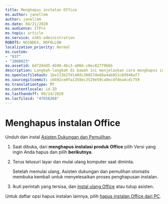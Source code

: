 ```yaml
---
title: Menghapus instalan Office
ms.author: janellem
author: janellem
ms.date: 04/21/2020
ms.audience: ITPro
ms.topic: article
ms.service: o365-administration
ROBOTS: NOINDEX, NOFOLLOW
localization_priority: Normal
ms.custom:
- "937"
- "2000023"
ms.assetid: 6d728dd5-4b98-4bc3-a866-c0ec82779b6b
description: Langkah-langkah di bawah ini menjelaskan cara menghapus instalan Office dari PC.
ms.openlocfilehash: 1be113b2fd140dc30857de68a4ab851c0d946af7
ms.sourcegitcommit: c6692ce0fa1358ec3529e59ca0ecdfdea4cdc759
ms.translationtype: MT
ms.contentlocale: id-ID
ms.lasthandoff: 09/14/2020
ms.locfileid: "47658268"
---
```

# <a name="uninstall-office"></a>Menghapus instalan Office

Unduh dan instal [Asisten Dukungan dan Pemulihan](https://aka.ms/SARA-OfficeUninstall-Alchemy).
  
1. Saat dibuka, dari **menghapus instalasi produk Office** pilih Versi yang ingin Anda hapus dan pilih **berikutnya**.

2. Terus telusuri layar dan mulai ulang komputer saat diminta.

    Setelah memulai ulang, Asisten dukungan dan pemulihan otomatis membuka kembali untuk menyelesaikan proses penghapusan instalan.

3. Ikuti perintah yang tersisa, dan [instal ulang Office](https://portal.office.com/OLS/MySoftware.aspx) atau tutup asisten.

Untuk daftar opsi hapus instalan lainnya, pilih [hapus instalan Office dari PC](https://support.office.com/article/9dd49b83-264a-477a-8fcc-2fdf5dbf61d8?wt.mc_id=Alchemy_ClientDIA).
  